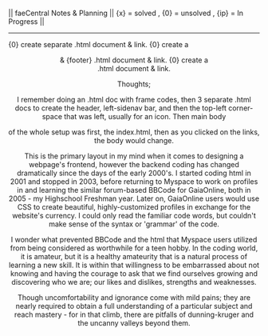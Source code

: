######

||  faeCentral Notes & Planning  ||  {x} = solved , {0} = unsolved , {ip} = In Progress ||
__________________________________________________________________________________________

{0} create separate <head> .html document & link.
{0} create a <header> & {footer} .html document & link.
{0} create a <nav> .html document & link.

Thoughts;

I remember doing an .html doc with frame codes, then 3 separate .html docs to create the header, left-sidenav bar, and then the top-left corner-space that was left, usually for an icon. Then main body <section> of the whole setup was first, the index.html, then as you clicked on the links, the body would change.

This is the primary layout in my mind when it comes to designing a webpage's frontend, however the backend coding has changed dramatically since the days of the early 2000's. I started coding html in 2001 and stopped in 2003, before returning to Myspace to work on profiles in and learning the similar forum-based BBCode for GaiaOnline, both in 2005 - my Highschool Freshman year. Later on, GaiaOnline users would use CSS to create beautiful, highly-customized profiles in exchange for the website's currency. I could only read the familiar code words, but couldn't make sense of the syntax or 'grammar' of the code.

I wonder what prevented BBCode and the html that Myspace users utilized from being considered as worthwhile for a teen hobby. In the coding world, it is amateur, but it is a healthy amateurity that is a natural process of learning a new skill. It is within that willingness to be embarrassed about not knowing and having the courage to ask that we find ourselves growing and discovering who we are; our likes and dislikes, strengths and weaknesses. 

Though uncomfortability and ignorance come with mild pains; they are nearly required to obtain a full understanding of a particular subject and reach mastery - for in that climb, there are pitfalls of dunning-kruger and the uncanny valleys beyond them.
